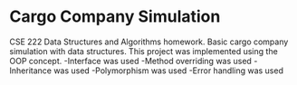 # Cargo Company Simulation 
CSE 222 Data Structures and Algorithms homework. Basic cargo company simulation with data structures.
This project was implemented using the OOP concept.
-Interface was used
-Method overriding was used
-Inheritance was used
-Polymorphism was used
-Error handling was used
 
